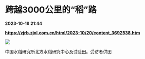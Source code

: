 # 跨越3000公里的“稻”路

**2023-10-19 21:44**

**https://zjrb.zjol.com.cn/html/2023-10/20/content_3692538.htm**

![](https://zjrb.zjol.com.cn/images/2023-10/20/zjrb2023102000006v01b004.jpg)

中国水稻研究所北方水稻研究中心及试验田。受访者供图